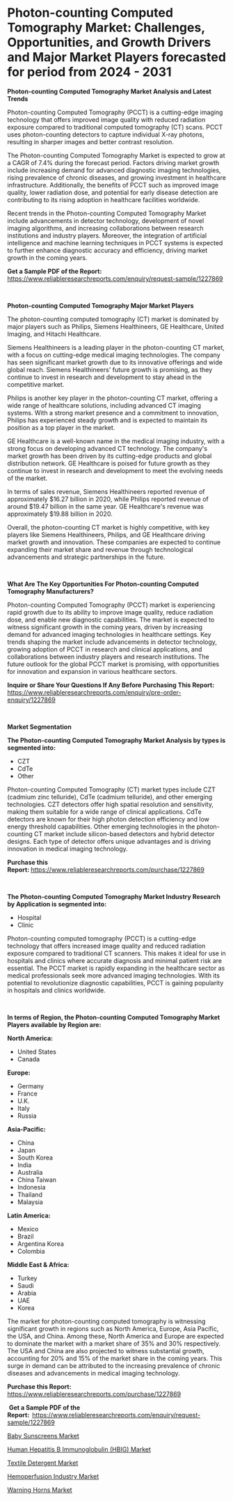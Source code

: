 <p><h1>Photon-counting Computed Tomography Market: Challenges, Opportunities, and Growth Drivers and Major Market Players forecasted for period from 2024 - 2031</h1></p><p><strong>Photon-counting Computed Tomography Market Analysis and Latest Trends</strong></p>
<p><p>Photon-counting Computed Tomography (PCCT) is a cutting-edge imaging technology that offers improved image quality with reduced radiation exposure compared to traditional computed tomography (CT) scans. PCCT uses photon-counting detectors to capture individual X-ray photons, resulting in sharper images and better contrast resolution.</p><p>The Photon-counting Computed Tomography Market is expected to grow at a CAGR of 7.4% during the forecast period. Factors driving market growth include increasing demand for advanced diagnostic imaging technologies, rising prevalence of chronic diseases, and growing investment in healthcare infrastructure. Additionally, the benefits of PCCT such as improved image quality, lower radiation dose, and potential for early disease detection are contributing to its rising adoption in healthcare facilities worldwide.</p><p>Recent trends in the Photon-counting Computed Tomography Market include advancements in detector technology, development of novel imaging algorithms, and increasing collaborations between research institutions and industry players. Moreover, the integration of artificial intelligence and machine learning techniques in PCCT systems is expected to further enhance diagnostic accuracy and efficiency, driving market growth in the coming years.</p></p>
<p><strong>Get a Sample PDF of the Report:&nbsp;</strong> <a href="https://www.reliableresearchreports.com/enquiry/request-sample/1227869">https://www.reliableresearchreports.com/enquiry/request-sample/1227869</a></p>
<p>&nbsp;</p>
<p><strong>Photon-counting Computed Tomography Major Market Players</strong></p>
<p><p>The photon-counting computed tomography (CT) market is dominated by major players such as Philips, Siemens Healthineers, GE Healthcare, United Imaging, and Hitachi Healthcare. </p><p>Siemens Healthineers is a leading player in the photon-counting CT market, with a focus on cutting-edge medical imaging technologies. The company has seen significant market growth due to its innovative offerings and wide global reach. Siemens Healthineers' future growth is promising, as they continue to invest in research and development to stay ahead in the competitive market.</p><p>Philips is another key player in the photon-counting CT market, offering a wide range of healthcare solutions, including advanced CT imaging systems. With a strong market presence and a commitment to innovation, Philips has experienced steady growth and is expected to maintain its position as a top player in the market.</p><p>GE Healthcare is a well-known name in the medical imaging industry, with a strong focus on developing advanced CT technology. The company's market growth has been driven by its cutting-edge products and global distribution network. GE Healthcare is poised for future growth as they continue to invest in research and development to meet the evolving needs of the market.</p><p>In terms of sales revenue, Siemens Healthineers reported revenue of approximately $16.27 billion in 2020, while Philips reported revenue of around $19.47 billion in the same year. GE Healthcare's revenue was approximately $19.88 billion in 2020.</p><p>Overall, the photon-counting CT market is highly competitive, with key players like Siemens Healthineers, Philips, and GE Healthcare driving market growth and innovation. These companies are expected to continue expanding their market share and revenue through technological advancements and strategic partnerships in the future.</p></p>
<p>&nbsp;</p>
<p><strong>What Are The Key Opportunities For Photon-counting Computed Tomography Manufacturers?</strong></p>
<p><p>Photon-counting Computed Tomography (PCCT) market is experiencing rapid growth due to its ability to improve image quality, reduce radiation dose, and enable new diagnostic capabilities. The market is expected to witness significant growth in the coming years, driven by increasing demand for advanced imaging technologies in healthcare settings. Key trends shaping the market include advancements in detector technology, growing adoption of PCCT in research and clinical applications, and collaborations between industry players and research institutions. The future outlook for the global PCCT market is promising, with opportunities for innovation and expansion in various healthcare sectors.</p></p>
<p><strong>Inquire or Share Your Questions If Any Before Purchasing This Report:</strong> <a href="https://www.reliableresearchreports.com/enquiry/pre-order-enquiry/1227869">https://www.reliableresearchreports.com/enquiry/pre-order-enquiry/1227869</a></p>
<p>&nbsp;</p>
<p><strong>Market Segmentation</strong></p>
<p><strong>The Photon-counting Computed Tomography Market Analysis by types is segmented into:</strong></p>
<p><ul><li>CZT</li><li>CdTe</li><li>Other</li></ul></p>
<p><p>Photon-counting Computed Tomography (CT) market types include CZT (cadmium zinc telluride), CdTe (cadmium telluride), and other emerging technologies. CZT detectors offer high spatial resolution and sensitivity, making them suitable for a wide range of clinical applications. CdTe detectors are known for their high photon detection efficiency and low energy threshold capabilities. Other emerging technologies in the photon-counting CT market include silicon-based detectors and hybrid detector designs. Each type of detector offers unique advantages and is driving innovation in medical imaging technology.</p></p>
<p><strong>Purchase this Report:&nbsp;</strong><a href="https://www.reliableresearchreports.com/purchase/1227869">https://www.reliableresearchreports.com/purchase/1227869</a></p>
<p>&nbsp;</p>
<p><strong>The Photon-counting Computed Tomography Market Industry Research by Application is segmented into:</strong></p>
<p><ul><li>Hospital</li><li>Clinic</li></ul></p>
<p><p>Photon-counting computed tomography (PCCT) is a cutting-edge technology that offers increased image quality and reduced radiation exposure compared to traditional CT scanners. This makes it ideal for use in hospitals and clinics where accurate diagnosis and minimal patient risk are essential. The PCCT market is rapidly expanding in the healthcare sector as medical professionals seek more advanced imaging technologies. With its potential to revolutionize diagnostic capabilities, PCCT is gaining popularity in hospitals and clinics worldwide.</p></p>
<p>&nbsp;</p>
<p><strong>In terms of Region, the Photon-counting Computed Tomography Market Players available by Region are:</strong></p>
<p>
    <p> <strong> North America: </strong>
        <ul>
            <li>United States</li>
            <li>Canada</li>
        </ul>
        </p> 
    <p> <strong> Europe: </strong>
        <ul>
            <li>Germany</li>
            <li>France</li>
            <li>U.K.</li>
            <li>Italy</li>
            <li>Russia</li>
        </ul>
        </p> 
    <p> <strong> Asia-Pacific: </strong>
        <ul>
            <li>China</li>
            <li>Japan</li>
            <li>South Korea</li>
            <li>India</li>
            <li>Australia</li>
            <li>China Taiwan</li>
            <li>Indonesia</li>
            <li>Thailand</li>
            <li>Malaysia</li>
        </ul>
        </p> 
    <p> <strong> Latin America: </strong>
        <ul>
            <li>Mexico</li>
            <li>Brazil</li>
            <li>Argentina Korea</li>
            <li>Colombia</li>
        </ul>
        </p> 
    <p> <strong> Middle East & Africa: </strong>
        <ul>
            <li>Turkey</li>
            <li>Saudi</li>
            <li>Arabia</li>
            <li>UAE</li>
            <li>Korea</li>
        </ul>
    </p>
    </p>
<p><p>The market for photon-counting computed tomography is witnessing significant growth in regions such as North America, Europe, Asia Pacific, the USA, and China. Among these, North America and Europe are expected to dominate the market with a market share of 35% and 30% respectively. The USA and China are also projected to witness substantial growth, accounting for 20% and 15% of the market share in the coming years. This surge in demand can be attributed to the increasing prevalence of chronic diseases and advancements in medical imaging technology.</p></p>
<p><strong>Purchase this Report: </strong><a href="https://www.reliableresearchreports.com/purchase/1227869">https://www.reliableresearchreports.com/purchase/1227869</a></p>
<p>&nbsp;<strong>Get a Sample PDF of the Report:&nbsp;&nbsp;</strong><a href="https://www.reliableresearchreports.com/enquiry/request-sample/1227869">https://www.reliableresearchreports.com/enquiry/request-sample/1227869</a></p>
<p><strong></strong></p>
<p><p><a href="https://medium.com/@leeullrich2023/baby-sunscreens-market-exploring-market-share-market-trends-and-future-growth-8b92724af204">Baby Sunscreens Market</a></p><p><a href="https://issuu.com/reportprime-2/docs/human-hepatitis-b-immunoglobulin-hbig-market-size-">Human Hepatitis B Immunoglobulin (HBIG) Market</a></p><p><a href="https://medium.com/@samanthamills76/textile-detergent-market-report-reveals-the-latest-trends-and-growth-opportunities-of-this-market-106056e05db3">Textile Detergent Market</a></p><p><a href="https://issuu.com/reportprime-2/docs/hemoperfusion-industry-market-size-2030.pptx">Hemoperfusion Industry Market</a></p><p><a href="https://medium.com/@andrewbradley1965/warning-horns-market-report-reveals-the-latest-trends-and-growth-opportunities-of-this-market-a4431cbb4e56">Warning Horns Market</a></p></p>
